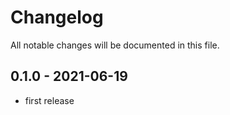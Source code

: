 # Changelog

All notable changes will be documented in this file.

## 0.1.0 - 2021-06-19

- first release
